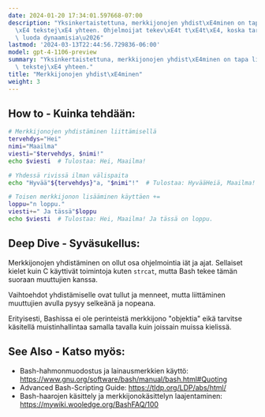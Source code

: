 ```yaml
---
date: 2024-01-20 17:34:01.597668-07:00
description: "Yksinkertaistettuna, merkkijonojen yhdist\xE4minen on tapa liitt\xE4\
  \xE4 tekstej\xE4 yhteen. Ohjelmoijat tekev\xE4t t\xE4t\xE4, koska tarvitsevat usein\
  \ luoda dynaamisia\u2026"
lastmod: '2024-03-13T22:44:56.729836-06:00'
model: gpt-4-1106-preview
summary: "Yksinkertaistettuna, merkkijonojen yhdist\xE4minen on tapa liitt\xE4\xE4\
  \ tekstej\xE4 yhteen."
title: "Merkkijonojen yhdist\xE4minen"
weight: 3
---
```


## How to - Kuinka tehdään:
```Bash
# Merkkijonojen yhdistäminen liittämisellä
tervehdys="Hei"
nimi="Maailma"
viesti="$tervehdys, $nimi!"
echo $viesti  # Tulostaa: Hei, Maailma!

# Yhdessä rivissä ilman välispaita
echo "Hyvää"${tervehdys}"a, "$nimi"!"  # Tulostaa: HyvääHeiä, Maailma!

# Toisen merkkijonon lisääminen käyttäen +=
loppu="n loppu."
viesti+=" Ja tässä"$loppu
echo $viesti  # Tulostaa: Hei, Maailma! Ja tässä on loppu.
```

## Deep Dive - Syväsukellus:
Merkkijonojen yhdistäminen on ollut osa ohjelmointia iät ja ajat. Sellaiset kielet kuin C käyttivät toimintoja kuten `strcat`, mutta Bash tekee tämän suoraan muuttujien kanssa.

Vaihtoehdot yhdistämiselle ovat tullut ja menneet, mutta liittäminen muuttujien avulla pysyy selkeänä ja nopeana.

Erityisesti, Bashissa ei ole perinteistä merkkijono "objektia" eikä tarvitse käsitellä muistinhallintaa samalla tavalla kuin joissain muissa kielissä.

## See Also - Katso myös:
- Bash-hahmonmuodostus ja lainausmerkkien käyttö: https://www.gnu.org/software/bash/manual/bash.html#Quoting
- Advanced Bash-Scripting Guide: https://tldp.org/LDP/abs/html/
- Bash-haarojen käsittely ja merkkijonokäsittelyn laajentaminen: https://mywiki.wooledge.org/BashFAQ/100
